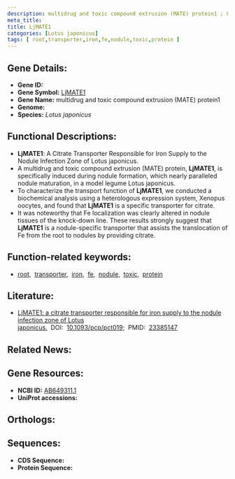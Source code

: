 ```yaml
---
description: multidrug and toxic compound extrusion (MATE) protein1 ; Lotus japonicus
meta_title:
title: LjMATE1
categories: [Lotus japonicus]
tags: [ root,transporter,iron,fe,nodule,toxic,protein ]
---
```


## Gene Details:
- **Gene ID:** []()
- **Gene Symbol:** <u>LjMATE1</u>
- **Gene Name:** multidrug and toxic compound extrusion (MATE) protein1
- **Genome:** []()
- **Species:** *Lotus japonicus*

## Functional Descriptions:
   - **LjMATE1**: A Citrate Transporter Responsible for Iron Supply to the Nodule Infection Zone of Lotus japonicus.
   - A multidrug and toxic compound extrusion (MATE) protein, **LjMATE1**, is specifically induced during nodule formation, which nearly paralleled nodule maturation, in a model legume Lotus japonicus.
   - To characterize the transport function of **LjMATE1**, we conducted a biochemical analysis using a heterologous expression system, Xenopus oocytes, and found that **LjMATE1** is a specific transporter for citrate.
   - It was noteworthy that Fe localization was clearly altered in nodule tissues of the knock-down line. These results strongly suggest that **LjMATE1** is a nodule-specific transporter that assists the translocation of Fe from the root to nodules by providing citrate.

## Function-related keywords:
   - [root](/tags/root/),&nbsp;&nbsp;[transporter](/tags/transporter/),&nbsp;&nbsp;[iron](/tags/iron/),&nbsp;&nbsp;[fe](/tags/fe/),&nbsp;&nbsp;[nodule](/tags/nodule/),&nbsp;&nbsp;[toxic](/tags/toxic/),&nbsp;&nbsp;[protein](/tags/protein/)

## Literature:
   - [LjMATE1: a citrate transporter responsible for iron supply to the nodule infection zone of Lotus japonicus.](https://doi.org/10.1093/pcp/pct019)&nbsp;&nbsp;DOI:&nbsp;&nbsp;[10.1093/pcp/pct019](https://doi.org/10.1093/pcp/pct019);&nbsp;&nbsp;PMID:&nbsp;&nbsp;[23385147](https://pubmed.ncbi.nlm.nih.gov/23385147/)

## Related News:

## Gene Resources:
- **NCBI ID:**  [AB649311.1](https://www.ncbi.nlm.nih.gov/gene/?term=AB649311.1)
- **UniProt accessions:**  [](https://www.uniprot.org/uniprotkb//entry)

## Orthologs:

## Sequences:
- **CDS Sequence:**
- **Protein Sequence:**
